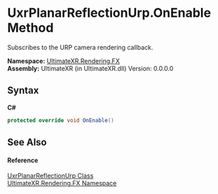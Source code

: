 # UxrPlanarReflectionUrp.OnEnable Method 
 

Subscribes to the URP camera rendering callback.

**Namespace:**&nbsp;<a href="N_UltimateXR_Rendering_FX">UltimateXR.Rendering.FX</a><br />**Assembly:**&nbsp;UltimateXR (in UltimateXR.dll) Version: 0.0.0.0

## Syntax

**C#**<br />
``` C#
protected override void OnEnable()
```


## See Also


#### Reference
<a href="T_UltimateXR_Rendering_FX_UxrPlanarReflectionUrp">UxrPlanarReflectionUrp Class</a><br /><a href="N_UltimateXR_Rendering_FX">UltimateXR.Rendering.FX Namespace</a><br />